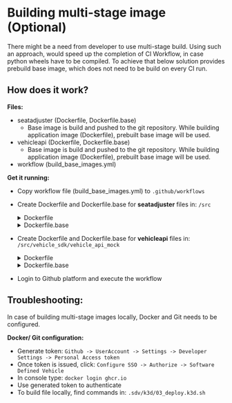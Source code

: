 # Building multi-stage image (Optional)
There might be a need from developer to use multi-stage build. Using such an approach, would speed up the completion of CI Workflow, in case python wheels have to be compiled. To achieve that below solution provides prebuild base image, which does not need to be build on every CI run.

## How does it work?

**Files:**
* seatadjuster (Dockerfile, Dockerfile.base)
  * Base image is build and pushed to the git repository. While building application image (Dockerfile), prebuilt base image will be used.
* vehicleapi (Dockerfile, Dockerfile.base)
  * Base image is build and pushed to the git repository. While building application image (Dockerfile), prebuilt base image will be used.
* workflow (build_base_images.yml)

**Get it running:**
* Copy workflow file (build_base_images.yml) to ```.github/workflows```
* Create Dockerfile and Dockerfile.base for **seatadjuster** files in: ```/src```
  <details>
      <summary> Dockerfile </summary>

        FROM ghcr.io/softwaredefinedvehicle/vehicle-app-python-template/client_base

        RUN apt-get update
        RUN apt-get upgrade -y

        ADD ./* $HOME/src/
        WORKDIR /src
        RUN pip3 install -r requirements.txt

        ENTRYPOINT ["python"]
        CMD ["run.py"]

  </details>
  <details>
      <summary> Dockerfile.base </summary>

        FROM python:3.9-slim-bullseye

        RUN apt-get update
        RUN apt-get upgrade -y

        ADD ./* $HOME/src/
        WORKDIR /src
        RUN pip3 install -r requirements.txt

        LABEL org.opencontainers.image.source="https://github.com/softwaredefinedvehicle/vehicle-app-python-template"

  </details>
* Create Dockerfile and Dockerfile.base for **vehicleapi** files in: ```/src/vehicle_sdk/vehicle_api_mock```
  <details>
      <summary> Dockerfile </summary>

        FROM ghcr.io/softwaredefinedvehicle/vehicle-app-python-template/client_base

        RUN apt-get update
        RUN apt-get upgrade -y

        ADD ./* $HOME/src/
        WORKDIR /src
        RUN pip3 install -r requirements.txt

        EXPOSE 50051

        ENTRYPOINT ["python"]
        CMD ["run.py"]


  </details>
  <details>
      <summary> Dockerfile.base </summary>

        FROM python:3.9-slim-bullseye

        RUN apt-get update
        RUN apt-get upgrade -y

        WORKDIR /vehicleapi
        ADD ./* $HOME/vehicleapi/
        RUN pip3 install -r requirements.txt

        LABEL org.opencontainers.image.source="https://github.com/softwaredefinedvehicle/vehicle-app-python-template"



  </details>
* Login to Github platform and execute the workflow

## Troubleshooting:
In case of building multi-stage images locally, Docker and Git needs to be configured.

**Docker/ Git configuration:**
* Generate token: ```Github -> UserAccount -> Settings -> Developer Settings -> Personal Access token```
* Once token is issued, click: ```Configure SSO -> Authorize -> Software Defined Vehicle```
* In console type: ```docker login ghcr.io```
* Use generated token to authenticate
* To build file locally, find commands in: ```.sdv/k3d/03_deploy.k3d.sh```

